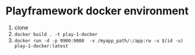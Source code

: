 # Playframework docker environment
1. clone 
2. `docker build . -t play-1-docker`
3. `docker run -d -p 9900:9000  -v /myapp_path/:/app:rw -u $(id -u)  play-1-docker:latest` 
